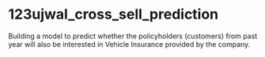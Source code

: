 # 123ujwal_cross_sell_prediction
 Building a model to predict whether the policyholders (customers) from past year will also be interested in Vehicle Insurance provided by the company.
